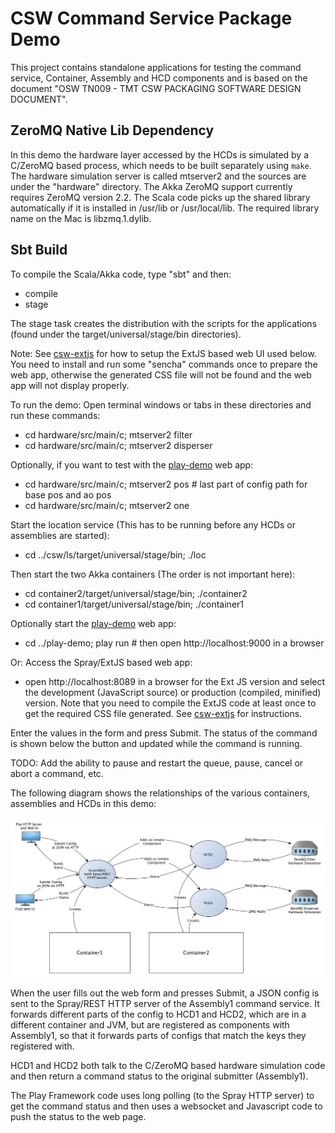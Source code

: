 CSW Command Service Package Demo
================================

This project contains standalone applications for testing the command service, 
Container, Assembly and HCD components and is based on
the document "OSW TN009 - TMT CSW PACKAGING SOFTWARE DESIGN DOCUMENT".

ZeroMQ Native Lib Dependency
----------------------------

In this demo the hardware layer accessed by the HCDs is simulated by a
C/ZeroMQ based process, which needs to be built separately using `make`.
The hardware simulation server is called mtserver2 and the sources are under the "hardware" directory.
The Akka ZeroMQ support currently requires ZeroMQ version 2.2.
The Scala code picks up the shared library automatically if it is installed in /usr/lib or /usr/local/lib.
The required library name on the Mac is libzmq.1.dylib.

Sbt Build
---------

To compile the Scala/Akka code, type "sbt" and then:

* compile
* stage

The stage task creates the distribution with the scripts for the applications
(found under the target/universal/stage/bin directories).

Note: See <a href="https://github.com/tmtsoftware/csw-extjs">csw-extjs</a> for how to setup the ExtJS
based web UI used below. You need to install and run some "sencha" commands once to prepare the web app, otherwise
the generated CSS file will not be found and the web app will not display properly.

To run the demo: Open terminal windows or tabs in these directories and run these commands:

* cd hardware/src/main/c; mtserver2 filter
* cd hardware/src/main/c; mtserver2 disperser

Optionally, if you want to test with the 
<a href="https://github.com/tmtsoftware/csw-play-demo">play-demo</a> web app:

* cd hardware/src/main/c; mtserver2 pos    # last part of config path for base pos and ao pos
* cd hardware/src/main/c; mtserver2 one

Start the location service (This has to be running before any HCDs or assemblies are started):

* cd ../csw/ls/target/universal/stage/bin; ./loc

Then start the two Akka containers (The order is not important here):

* cd container2/target/universal/stage/bin; ./container2
* cd container1/target/universal/stage/bin; ./container1

Optionally start the <a href="https://github.com/tmtsoftware/csw-play-demo">play-demo</a> web app:

* cd ../play-demo; play run            # then open http://localhost:9000 in a browser

Or: Access the Spray/ExtJS based web app:

* open http://localhost:8089 in a browser for the Ext JS version and select the development
(JavaScript source) or production (compiled, minified) version. Note that you need to
compile the ExtJS code at least once to get the required CSS file generated.
See <a href="https://github.com/tmtsoftware/csw-extjs">csw-extjs</a> for instructions.

Enter the values in the form and press Submit. The status of the command is shown below the button and updated
while the command is running.

TODO: Add the ability to pause and restart the queue, pause, cancel or abort a command, etc.

The following diagram shows the relationships of the various containers, assemblies and HCDs in this demo:

![PkgTest diagram](doc/PkgTest.jpg)

When the user fills out the web form and presses Submit, a JSON config is sent to the Spray/REST HTTP server
of the Assembly1 command service. It forwards different parts of the config to HCD1 and HCD2, which are in
a different container and JVM, but are registered as components with Assembly1, so that it forwards parts of
configs that match the keys they registered with.

HCD1 and HCD2 both talk to the C/ZeroMQ based hardware simulation code and then return a command status to the
original submitter (Assembly1).

The Play Framework code uses long polling (to the Spray HTTP server) to get the command status and then
uses a websocket and Javascript code to push the status to the web page.


